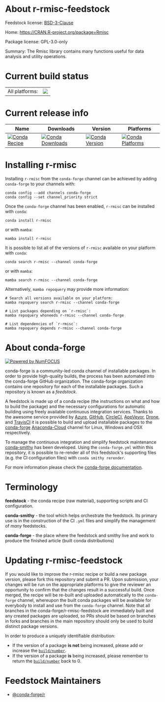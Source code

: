 About r-rmisc-feedstock
=======================

Feedstock license: [BSD-3-Clause](https://github.com/conda-forge/r-rmisc-feedstock/blob/main/LICENSE.txt)

Home: https://CRAN.R-project.org/package=Rmisc

Package license: GPL-3.0-only

Summary: The Rmisc library contains many functions useful for data analysis and utility operations.

Current build status
====================


<table><tr><td>All platforms:</td>
    <td>
      <a href="https://dev.azure.com/conda-forge/feedstock-builds/_build/latest?definitionId=7421&branchName=main">
        <img src="https://dev.azure.com/conda-forge/feedstock-builds/_apis/build/status/r-rmisc-feedstock?branchName=main">
      </a>
    </td>
  </tr>
</table>

Current release info
====================

| Name | Downloads | Version | Platforms |
| --- | --- | --- | --- |
| [![Conda Recipe](https://img.shields.io/badge/recipe-r--rmisc-green.svg)](https://anaconda.org/conda-forge/r-rmisc) | [![Conda Downloads](https://img.shields.io/conda/dn/conda-forge/r-rmisc.svg)](https://anaconda.org/conda-forge/r-rmisc) | [![Conda Version](https://img.shields.io/conda/vn/conda-forge/r-rmisc.svg)](https://anaconda.org/conda-forge/r-rmisc) | [![Conda Platforms](https://img.shields.io/conda/pn/conda-forge/r-rmisc.svg)](https://anaconda.org/conda-forge/r-rmisc) |

Installing r-rmisc
==================

Installing `r-rmisc` from the `conda-forge` channel can be achieved by adding `conda-forge` to your channels with:

```
conda config --add channels conda-forge
conda config --set channel_priority strict
```

Once the `conda-forge` channel has been enabled, `r-rmisc` can be installed with `conda`:

```
conda install r-rmisc
```

or with `mamba`:

```
mamba install r-rmisc
```

It is possible to list all of the versions of `r-rmisc` available on your platform with `conda`:

```
conda search r-rmisc --channel conda-forge
```

or with `mamba`:

```
mamba search r-rmisc --channel conda-forge
```

Alternatively, `mamba repoquery` may provide more information:

```
# Search all versions available on your platform:
mamba repoquery search r-rmisc --channel conda-forge

# List packages depending on `r-rmisc`:
mamba repoquery whoneeds r-rmisc --channel conda-forge

# List dependencies of `r-rmisc`:
mamba repoquery depends r-rmisc --channel conda-forge
```


About conda-forge
=================

[![Powered by
NumFOCUS](https://img.shields.io/badge/powered%20by-NumFOCUS-orange.svg?style=flat&colorA=E1523D&colorB=007D8A)](https://numfocus.org)

conda-forge is a community-led conda channel of installable packages.
In order to provide high-quality builds, the process has been automated into the
conda-forge GitHub organization. The conda-forge organization contains one repository
for each of the installable packages. Such a repository is known as a *feedstock*.

A feedstock is made up of a conda recipe (the instructions on what and how to build
the package) and the necessary configurations for automatic building using freely
available continuous integration services. Thanks to the awesome service provided by
[Azure](https://azure.microsoft.com/en-us/services/devops/), [GitHub](https://github.com/),
[CircleCI](https://circleci.com/), [AppVeyor](https://www.appveyor.com/),
[Drone](https://cloud.drone.io/welcome), and [TravisCI](https://travis-ci.com/)
it is possible to build and upload installable packages to the
[conda-forge](https://anaconda.org/conda-forge) [Anaconda-Cloud](https://anaconda.org/)
channel for Linux, Windows and OSX respectively.

To manage the continuous integration and simplify feedstock maintenance
[conda-smithy](https://github.com/conda-forge/conda-smithy) has been developed.
Using the ``conda-forge.yml`` within this repository, it is possible to re-render all of
this feedstock's supporting files (e.g. the CI configuration files) with ``conda smithy rerender``.

For more information please check the [conda-forge documentation](https://conda-forge.org/docs/).

Terminology
===========

**feedstock** - the conda recipe (raw material), supporting scripts and CI configuration.

**conda-smithy** - the tool which helps orchestrate the feedstock.
                   Its primary use is in the construction of the CI ``.yml`` files
                   and simplify the management of *many* feedstocks.

**conda-forge** - the place where the feedstock and smithy live and work to
                  produce the finished article (built conda distributions)


Updating r-rmisc-feedstock
==========================

If you would like to improve the r-rmisc recipe or build a new
package version, please fork this repository and submit a PR. Upon submission,
your changes will be run on the appropriate platforms to give the reviewer an
opportunity to confirm that the changes result in a successful build. Once
merged, the recipe will be re-built and uploaded automatically to the
`conda-forge` channel, whereupon the built conda packages will be available for
everybody to install and use from the `conda-forge` channel.
Note that all branches in the conda-forge/r-rmisc-feedstock are
immediately built and any created packages are uploaded, so PRs should be based
on branches in forks and branches in the main repository should only be used to
build distinct package versions.

In order to produce a uniquely identifiable distribution:
 * If the version of a package **is not** being increased, please add or increase
   the [``build/number``](https://docs.conda.io/projects/conda-build/en/latest/resources/define-metadata.html#build-number-and-string).
 * If the version of a package **is** being increased, please remember to return
   the [``build/number``](https://docs.conda.io/projects/conda-build/en/latest/resources/define-metadata.html#build-number-and-string)
   back to 0.

Feedstock Maintainers
=====================

* [@conda-forge/r](https://github.com/conda-forge/r/)


